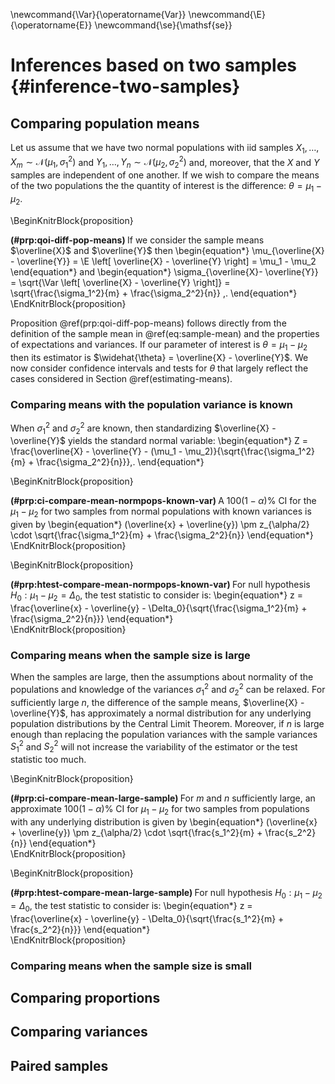 

\newcommand{\Var}{\operatorname{Var}}
\newcommand{\E}{\operatorname{E}}
\newcommand{\se}{\mathsf{se}}

# Inferences based on two samples {#inference-two-samples}

## Comparing population means

Let us assume that we have two normal populations with iid samples $X_1, \dots, X_m \sim \mathcal{N}(\mu_1, \sigma_1^2)$ and $Y_1, \dots, Y_n \sim \mathcal{N}(\mu_2, \sigma_2^2)$ and, moreover, that the $X$ and $Y$ samples are independent of one another. If we wish to compare the means of the two populations the the quantity of interest is the difference: $\theta = \mu_1 - \mu_2$. 

\BeginKnitrBlock{proposition}<div class="proposition"><span class="proposition" id="prp:qoi-diff-pop-means"><strong>(\#prp:qoi-diff-pop-means) </strong></span>If we consider the sample means $\overline{X}$ and $\overline{Y}$ then 
\begin{equation*}
 \mu_{\overline{X} - \overline{Y}} 
= \E \left[ \overline{X} - \overline{Y} \right] = \mu_1 - \mu_2
\end{equation*}
and 
\begin{equation*}
 \sigma_{\overline{X}- \overline{Y}} 
= \sqrt{\Var \left[ \overline{X} - \overline{Y} \right]}
= \sqrt{\frac{\sigma_1^2}{m} + \frac{\sigma_2^2}{n}} \,.
\end{equation*}</div>\EndKnitrBlock{proposition}

Proposition \@ref(prp:qoi-diff-pop-means) follows directly from the definition of the sample mean in \@ref(eq:sample-mean) and the properties of expectations and variances. If our parameter of interest is $\theta = \mu_1 - \mu_2$ then its estimator is $\widehat{\theta} = \overline{X} - \overline{Y}$. We now consider confidence intervals and tests for $\theta$ that largely reflect the cases considered in Section \@ref(estimating-means). 

### Comparing means with the population variance is known

When $\sigma_1^2$ and $\sigma_2^2$ are known, then standardizing $\overline{X} - \overline{Y}$ yields the standard normal variable:
\begin{equation*}
 Z = \frac{\overline{X} - \overline{Y} - (\mu_1 - \mu_2)}{\sqrt{\frac{\sigma_1^2}{m} + \frac{\sigma_2^2}{n}}}\,.
\end{equation*}

\BeginKnitrBlock{proposition}<div class="proposition"><span class="proposition" id="prp:ci-compare-mean-normpops-known-var"><strong>(\#prp:ci-compare-mean-normpops-known-var) </strong></span>A $100(1-\alpha)\%$ CI for the $\mu_1 - \mu_2$ for two samples from normal populations with known variances is given by
\begin{equation*}
 (\overline{x} + \overline{y}) \pm z_{\alpha/2} 
 \cdot \sqrt{\frac{\sigma_1^2}{m} + \frac{\sigma_2^2}{n}}
\end{equation*}</div>\EndKnitrBlock{proposition}

\BeginKnitrBlock{proposition}<div class="proposition"><span class="proposition" id="prp:htest-compare-mean-normpops-known-var"><strong>(\#prp:htest-compare-mean-normpops-known-var) </strong></span>For null hypothesis $H_0 : \mu_1 - \mu_2 = \Delta_0$, the test statistic to consider is:
\begin{equation*}
 z = \frac{\overline{x} - \overline{y} - \Delta_0}{\sqrt{\frac{\sigma_1^2}{m} + \frac{\sigma_2^2}{n}}}
\end{equation*}</div>\EndKnitrBlock{proposition}

### Comparing means when the sample size is large

When the samples are large, then the assumptions about normality of the populations and knowledge of the variances $\sigma_1^2$ and $\sigma_2^2$ can be relaxed. For sufficiently large $n$, the difference of the sample means, $\overline{X} - \overline{Y}$, has approximately a normal distribution for any underlying population distributions by the Central Limit Theorem. Moreover, if $n$ is large enough than replacing the population variances with the sample variances $S_1^2$ and $S_2^2$ will not increase the variability of the estimator or the test statistic too much. 

\BeginKnitrBlock{proposition}<div class="proposition"><span class="proposition" id="prp:ci-compare-mean-large-sample"><strong>(\#prp:ci-compare-mean-large-sample) </strong></span>For $m$ and $n$ sufficiently large, an approximate $100(1-\alpha)\%$ CI for $\mu_1 - \mu_2$ for two samples from populations with any underlying distribution is given by
\begin{equation*}
 (\overline{x} + \overline{y}) \pm z_{\alpha/2} 
 \cdot \sqrt{\frac{s_1^2}{m} + \frac{s_2^2}{n}}
\end{equation*}</div>\EndKnitrBlock{proposition}

\BeginKnitrBlock{proposition}<div class="proposition"><span class="proposition" id="prp:htest-compare-mean-large-sample"><strong>(\#prp:htest-compare-mean-large-sample) </strong></span>For null hypothesis $H_0 : \mu_1 - \mu_2 = \Delta_0$, the test statistic to consider is:
\begin{equation*}
 z = \frac{\overline{x} - \overline{y} - \Delta_0}{\sqrt{\frac{s_1^2}{m} + \frac{s_2^2}{n}}}
\end{equation*}</div>\EndKnitrBlock{proposition}

### Comparing means when the sample size is small

## Comparing proportions

## Comparing variances

## Paired samples
